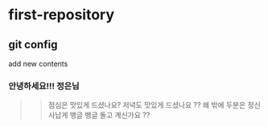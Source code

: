 # first-repository
## git config
add new contents
### 안녕하세요!!! 정은님
>> 점심은 맛있게 드셨나요?
>> 저녁도 맛있게 드셨나요 ?? 왜 밖에 두분은 정신 사납게 뱅글 뱅글 돌고 계신가요 ??
